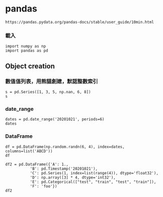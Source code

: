 # pandas
```
https://pandas.pydata.org/pandas-docs/stable/user_guide/10min.html
```
### 載入
```
import numpy as np
import pandas as pd
```
## Object creation
### 數值值列表，用熊貓創建，默認整數索引
```
s = pd.Series([1, 3, 5, np.nan, 6, 8])
s
```
### date_range
```
dates = pd.date_range('20201021', periods=6)
dates
```
### DataFrame
```
df = pd.DataFrame(np.random.randn(6, 4), index=dates, columns=list('ABCD'))
df
```
```
df2 = pd.DataFrame({'A': 1.,
           'B': pd.Timestamp('20201021'),
           'C': pd.Series(1, index=list(range(4)), dtype='float32'),
           'D': np.array([3] * 4, dtype='int32'),
           'E': pd.Categorical(["test", "train", "test", "train"]),
           'F': 'foo'})
df2
```
```

```
